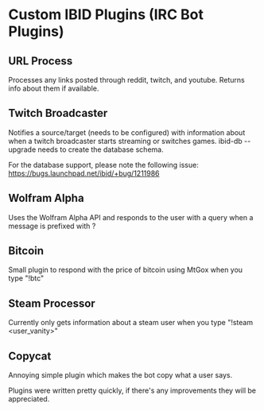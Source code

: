 Custom IBID Plugins (IRC Bot Plugins)
====================

URL Process
---------------------
Processes any links posted through reddit, twitch, and youtube. Returns info about them if available.

Twitch Broadcaster
---------------------
Notifies a source/target (needs to be configured) with information about when a twitch broadcaster starts streaming or switches games. ibid-db --upgrade needs to create the database schema.

For the database support, please note the following issue: https://bugs.launchpad.net/ibid/+bug/1211986

Wolfram Alpha
---------------------
Uses the Wolfram Alpha API and responds to the user with a query when a message is prefixed with ?

Bitcoin
---------------------
Small plugin to respond with the price of bitcoin using MtGox when you type "!btc"

Steam Processor
---------------------
Currently only gets information about a steam user when you type "!steam <user_vanity>"

Copycat
---------------------
Annoying simple plugin which makes the bot copy what a user says.


Plugins were written pretty quickly, if there's any improvements they will be appreciated.